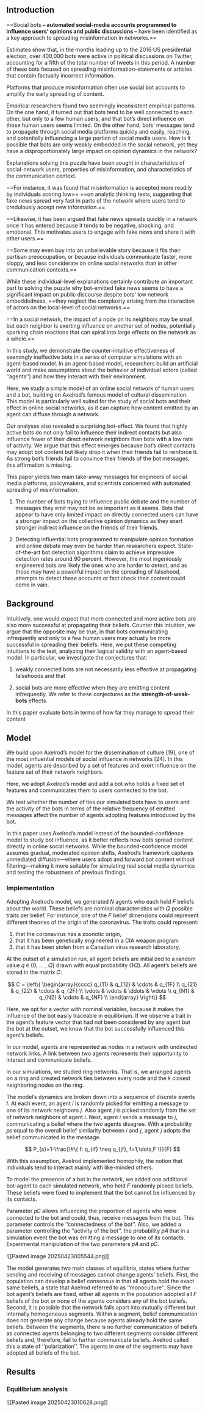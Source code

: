 
## Introduction


==Social bots **– automated social-media accounts programmed to influence users’ opinions and public discussions –** have been identified as a key approach to spreading misinformation in networks.==

Estimates show that, in the months leading up to the 2016 US presidential election, over 400,000 bots were active in political discussions on Twitter, accounting for a fifth of the total number of tweets in this period. A number of these bots focused on spreading misinformation–statements or articles that contain factually incorrect information.

Platforms that produce misinformation often use social bot accounts to amplify the early spreading of content. 

Empirical researchers found two seemingly inconsistent empirical patterns. On the one hand, it turned out that bots tend to be well connected to each other, but only to a few human users, and that bot’s direct influence on those human users seems limited. On the other hand, bots’ messages tend to propagate through social media platforms quickly and easily, reaching, and potentially influencing a large portion of social media users. How is it possible that bots are only weakly embedded in the social network, yet they have a disproportionately large impact on opinion dynamics in the network?

Explanations solving this puzzle have been sought in characteristics of social-network users, properties of misinformation, and characteristics of the communication context.

==For instance, it was found that misinformation is accepted more readily by individuals scoring low==
==on analytic thinking tests, suggesting that fake news spread very fast in parts of the network where users tend to credulously accept new information.==

==Likewise, it has been argued that fake news spreads quickly in a network once it has entered because it tends to be negative, shocking, and emotional. This motivates users to engage with fake news and share it with other users.==

==Some may even buy into an unbelievable story because it fits their partisan preoccupation, or because individuals communicate faster, more sloppy, and less considerate on online social networks than in other communication contexts.==

While these individual-level explanations certainly contribute an important part to solving the puzzle why bot-emitted fake news seems to have a significant impact on public discourse despite bots’ low network embeddedness, ==they neglect the complexity arising from the interaction of actors on the local-level of social networks.== 

==In a social network, the impact of a node on its neighbors may be small, but each neighbor is exerting influence on another set of nodes, potentially sparking chain reactions that can spiral into large effects on the network as a whole.==

In this study, we demonstrate the counter-intuitive effectiveness of seemingly ineffective bots in a series of computer simulations with an agent-based model. In an agent-based model, researchers build  an artificial world and make assumptions about the behavior of individual actors (called ‘‘agents’’) and how they interact with their environment. 

Here, we study a simple model of an online social network of human users and a bot, building on Axelrod’s famous model of cultural dissemination. This model is particularly well suited for the study of social bots and their effect in online social networks, as it can capture how content emitted by an agent can diffuse through a network.

Our analyses also revealed a surprising bot-effect. We found that highly active bots do not only fail to influence their indirect contacts but also influence fewer of their direct network neighbors than bots with a low rate of activity. We argue that this effect emerges because bot’s direct contacts may adopt bot content but likely drop it when their friends fail to reinforce it. As strong bot’s friends fail to convince their friends of the bot messages, this affirmation is missing.

This paper yields two main take-away messages for engineers of social media platforms, policymakers, and scientists concerned with automated spreading of misinformation: 

1. The number of bots trying to influence public debate and the number of messages they emit may not be as important as it seems. Bots that appear to have only limited impact on directly connected users can have a stronger impact on the collective opinion dynamics as they exert stronger indirect influence on the friends of their friends. 

2. Detecting influential bots programmed to manipulate opinion formation and online debate may even be harder than researchers expect. State-of-the-art bot detection algorithms claim to achieve impressive detection rates around 90 percent. However, the most ingeniously engineered bots are likely the ones who are harder to detect, and as those may have a powerful impact on the spreading of falsehood, attempts to detect these accounts or fact check their content could come in vain.

## Background 

Intuitively, one would expect that more connected and more active bots are also more successful at propagating their beliefs. Counter this intuition, we argue that the opposite may be true, in that bots communicating infrequently and only to a few human users may actually be more successful in spreading their beliefs. Here, we put these competing intuitions to the test, analyzing their logical validity with an agent-based model. In particular, we investigate the conjectures that: 

1. weakly connected bots are not necessarily less effective at propagating falsehoods and that 

2. social bots are more effective when they are emitting content infrequently. We refer to these conjectures as the **strength-of-weak-bots** effects.

In this paper evaluate bots in terms of how far they manage to spread their content

## Model 

We build upon Axelrod’s model for the dissemination of culture [19], one of the most influential models of social influence in networks [24]. In this model, agents are described by a set of features and exert influence on the feature set of their network neighbors.

Here, we adopt Axelrod’s model and add a bot who holds a fixed set of features and communicates them to users connected to the bot.

We test whether the number of ties our simulated bots have to users and the activity of the bots in terms of the relative frequency of emitted messages affect the number of agents adopting features introduced by the bot. 

In this paper uses Axelrod’s model instead of the bounded-confidence model to study bot influence, as it better reflects how bots spread content directly in online social networks. While the bounded-confidence model assumes gradual, moderated opinion shifts, Axelrod’s framework captures unmediated diffusion—where users adopt and forward bot content without filtering—making it more suitable for simulating real social media dynamics and testing the robustness of previous findings.

### Implementation  

Adopting Axelrod’s model, we generated 𝑁 agents who each hold 𝐹 beliefs about the world. These beliefs are nominal characteristics with 𝑄 possible traits per belief. For instance, one of the 𝐹 belief dimensions could represent different theories of the origin of the coronavirus. The
traits could represent:

1. that the coronavirus has a zoonotic origin,
2. that it has been genetically engineered in a CIA weapon program
3. that it has been stolen from a Canadian virus research laboratory.

At the outset of a simulation run, all agent beliefs are initialized to a random value 𝑞 ∈ {0, … , 𝑄} drawn with equal probability (1∕𝑄). All agent’s beliefs are stored in the matrix 𝐶:

$$
C = \left\{ 
\begin{array}{cccc}
q_{11} & q_{12} & \cdots & q_{1F} \\
q_{21} & q_{22} & \cdots & q_{2F} \\
\vdots & \vdots & \ddots & \vdots \\
q_{N1} & q_{N2} & \cdots & q_{NF} \\
\end{array}
\right\}
$$

Here, we opt for a vector with nominal variables, because it makes the influence of the bot easily traceable in equilibrium. If we observe a trait in the agent’s feature vector that had not been considered by any agent but the bot at the outset, we know that the bot successfully influenced this agent’s beliefs.

In our model, agents are represented as nodes in a network with undirected network links. A link between two agents represents their opportunity to interact and communicate beliefs. 

In our simulations, we studied ring networks. That is, we arranged agents on a ring and created network ties between every node and the 𝑘 closest neighboring nodes on the ring.

The model’s dynamics are broken down into a sequence of discrete events 𝑡. At each event, an agent 𝑖 is randomly picked for emitting a message to one of its network neighbors 𝑗. Also agent 𝑗 is picked randomly from the set of network neighbors of agent 𝑖. Next, agent 𝑖 sends a message to 𝑗, communicating a belief where the two agents disagree. With a probability 𝑝𝑠 equal to the overall belief similarity between 𝑖 and 𝑗, agent 𝑗 adopts the belief communicated in the message.

$$
P_{s}=1-\frac{\#\{ f: q_{if} \neq q_{jf}, f=1,\dots,F \}}{F}
$$


With this assumption, Axelrod implemented homophily, the notion that individuals tend to interact mainly with like-minded others. 

To model the presence of a bot in the network, we added one additional bot-agent to each simulated network, who held 𝐹 randomly picked beliefs. These beliefs were fixed to implement that the bot cannot be influenced by its contacts. 

Parameter 𝑝𝐶 allows influencing the proportion of agents who were connected to the bot and could, thus, receive messages from the bot. This parameter controls the ‘‘connectedness of the bot’’. Also, we added a parameter controlling the ‘‘activity of the bot’’, the probability 𝑝𝐴 that in a simulation event the bot was emitting a message to one of its contacts. Experimental manipulation
of the two parameters 𝑝𝐴 and 𝑝𝐶.

![[Pasted image 20250423005544.png]]

The model generates two main classes of equilibria, states where further sending and receiving of messages cannot change agents’ beliefs. First, the population can develop a belief consensus in that all agents hold the exact same beliefs, a state that Axelrod referred to as ‘‘monoculture’’. Since the bot agent’s beliefs are fixed, either all agents in the population adopted all 𝐹 beliefs of the bot or none of the agents considers any of the bot beliefs. Second, it is possible that the network falls apart into mutually different but internally homogeneous segments. Within a segment, belief communication does not generate any change because agents already hold the same beliefs. Between the segments, there is no further communication of beliefs as connected agents belonging to two different segments consider different beliefs and, therefore, fail to further communicate beliefs. Axelrod called this a state of ‘‘polarization’’. The agents in one of the segments may have adopted all beliefs of the bot. 

## Results


### Equilibrium analysis

![[Pasted image 20250423010628.png]]